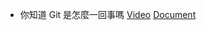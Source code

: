 * 你知道 Git 是怎麼一回事嗎
[Video](https://www.youtube.com/watch?v=LgTf7m5B0xA#t=16m28)
[Document](https://gitbook.tw/)
